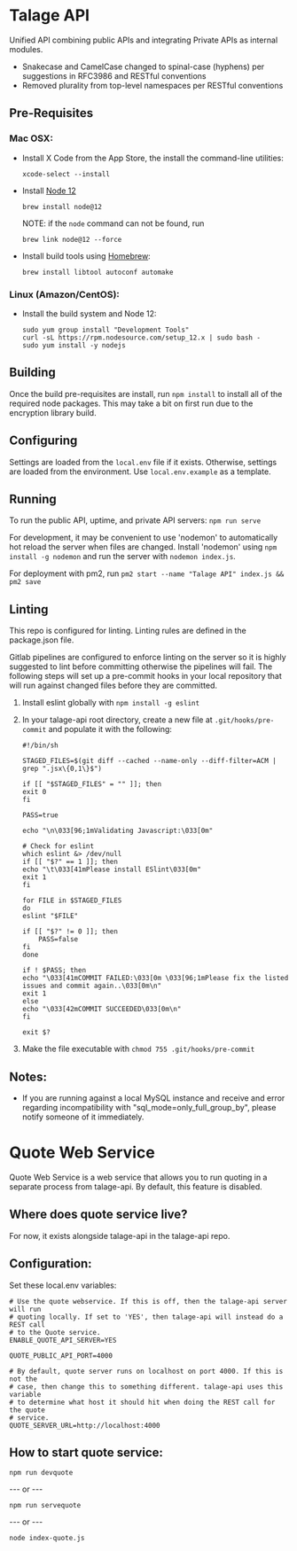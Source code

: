 # Talage API

Unified API combining public APIs and integrating Private APIs as internal modules.

* Snakecase and CamelCase changed to spinal-case (hyphens) per suggestions in RFC3986 and RESTful conventions
* Removed plurality from top-level namespaces per RESTful conventions

## Pre-Requisites

### Mac OSX:
- Install X Code from the App Store, the install the command-line utilities:
	```
	xcode-select --install
	```
- Install [Node 12](https://nodejs.org/en/)
	```
	brew install node@12
	```
	NOTE: if the ```node``` command can not be found, run 
	```
	brew link node@12 --force
	```
- Install build tools using [Homebrew](https://brew.sh/):
	```
	brew install libtool autoconf automake
	```

### Linux (Amazon/CentOS):
- Install the build system and Node 12:
	```
	sudo yum group install "Development Tools"
	curl -sL https://rpm.nodesource.com/setup_12.x | sudo bash -
	sudo yum install -y nodejs
	```

## Building

Once the build pre-requisites are install, run ```npm install``` to install all of the required node packages. This may take a bit on first run due to the encryption library build. 

## Configuring

Settings are loaded from the ```local.env``` file if it exists. Otherwise, settings are loaded from the environment. Use ```local.env.example``` as a template.

## Running

To run the public API, uptime, and private API servers: ```npm run serve```

For development, it may be convenient to use 'nodemon' to automatically hot reload the server when files are changed. Install 'nodemon' using ```npm install -g nodemon``` and run the server with ```nodemon index.js```.

For deployment with pm2, run ```pm2 start --name "Talage API" index.js && pm2 save```

## Linting

This repo is configured for linting. Linting rules are defined in the package.json file.

Gitlab pipelines are configured to enforce linting on the server so it is highly suggested to lint before committing otherwise the pipelines will fail. The following steps will set up a pre-commit hooks in your local repository that will run against changed files before they are committed.

1) Install eslint globally with ```npm install -g eslint```

2) In your talage-api root directory, create a new file at ```.git/hooks/pre-commit``` and populate it with the following:
	```
	#!/bin/sh

	STAGED_FILES=$(git diff --cached --name-only --diff-filter=ACM | grep ".jsx\{0,1\}$")

	if [[ "$STAGED_FILES" = "" ]]; then
	exit 0
	fi

	PASS=true

	echo "\n\033[96;1mValidating Javascript:\033[0m"

	# Check for eslint
	which eslint &> /dev/null
	if [[ "$?" == 1 ]]; then
	echo "\t\033[41mPlease install ESlint\033[0m"
	exit 1
	fi

	for FILE in $STAGED_FILES
	do
	eslint "$FILE"

	if [[ "$?" != 0 ]]; then
		PASS=false
	fi
	done

	if ! $PASS; then
	echo "\033[41mCOMMIT FAILED:\033[0m \033[96;1mPlease fix the listed issues and commit again..\033[0m\n"
	exit 1
	else
	echo "\033[42mCOMMIT SUCCEEDED\033[0m\n"
	fi

	exit $?
	```

3) Make the file executable with ```chmod 755 .git/hooks/pre-commit```

## Notes:

- If you are running against a local MySQL instance and receive and error regarding incompatibility with "sql_mode=only_full_group_by", please notify someone of it immediately.

# Quote Web Service

Quote Web Service is a web service that allows you to run quoting in a separate process from talage-api. By default, this feature is disabled.

## Where does quote service live?

For now, it exists alongside talage-api in the talage-api repo.

## Configuration:

Set these local.env variables:

	# Use the quote webservice. If this is off, then the talage-api server will run
	# quoting locally. If set to 'YES', then talage-api will instead do a REST call
	# to the Quote service.
	ENABLE_QUOTE_API_SERVER=YES

	QUOTE_PUBLIC_API_PORT=4000

	# By default, quote server runs on localhost on port 4000. If this is not the
	# case, then change this to something different. talage-api uses this variable
	# to determine what host it should hit when doing the REST call for the quote
	# service.
	QUOTE_SERVER_URL=http://localhost:4000

## How to start quote service:

    npm run devquote

--- or ---

    npm run servequote

--- or ---

    node index-quote.js
